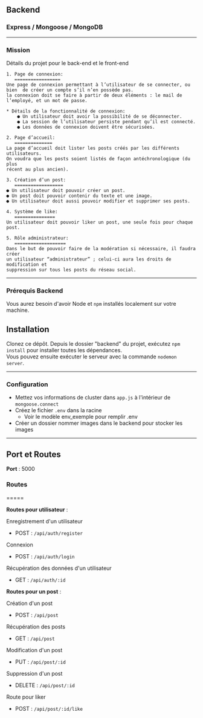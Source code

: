 ## Backend

### Express / Mongoose / MongoDB

---

### Mission

Détails du projet pour le back-end et le front-end

```
1. Page de connexion:
   =================
Une page de connexion permettant à l’utilisateur de se connecter, ou bien  de créer un compte s’il n’en possède pas.
la connexion doit se faire à partir de deux éléments : le mail de l’employé, et un mot de passe.

* Détails de la fonctionnalité de connexion:
    ● Un utilisateur doit avoir la possibilité de se déconnecter.
    ● La session de l’utilisateur persiste pendant qu’il est connecté.
    ● Les données de connexion doivent être sécurisées.

2. Page d’accueil:
   ==============
La page d’accueil doit lister les posts créés par les différents utilisateurs.
On voudra que les posts soient listés de façon antéchronologique (du plus
récent au plus ancien).

3. Création d’un post:
   ==================
● Un utilisateur doit pouvoir créer un post.
● Un post doit pouvoir contenir du texte et une image.
● Un utilisateur doit aussi pouvoir modifier et supprimer ses posts.

4. Système de like:
   ===============
Un utilisateur doit pouvoir liker un post, une seule fois pour chaque post.

5. Rôle administrateur:
   ===================
Dans le but de pouvoir faire de la modération si nécessaire, il faudra créer
un utilisateur “administrateur” ; celui-ci aura les droits de modification et
suppression sur tous les posts du réseau social.

```

---

### Prérequis Backend

Vous aurez besoin d'avoir Node et `npm` installés localement sur votre machine.

## Installation

Clonez ce dépôt. Depuis le dossier "backend" du projet, exécutez `npm install` pour installer toutes les dépendances.  
Vous pouvez ensuite exécuter le serveur avec la commande `nodemon server`.

---

### Configuration

- Mettez vos informations de cluster dans `app.js` à l'intérieur de `mongoose.connect`
- Créez le fichier `.env` dans la racine
  - Voir le modèle env_exemple pour remplir .env
- Créer un dossier nommer images dans le backend pour stocker les images

---

## Port et Routes

**Port** : 5000

### Routes

=====

**Routes pour utilisateur** :

Enregistrement d'un utilisateur

- POST : `/api/auth/register`

Connexion

- POST : `/api/auth/login`

Récupération des données d'un utilisateur

- GET : `/api/auth/:id`

**Routes pour un post** :

Création d'un post

- POST : `/api/post`

Récupération des posts

- GET : `/api/post`

Modification d'un post

- PUT : `/api/post/:id`

Suppression d'un post

- DELETE : `/api/post/:id`

Route pour liker

- POST : `/api/post/:id/like`
